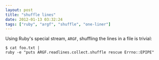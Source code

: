 ```yaml
---
layout: post
title: "shuffle lines"
date: 2012-01-13 03:32:24
tags: ["ruby", "argf", "shuffle", "one-liner"]
---
```


Using Ruby's special stream, `ARGF`, shuffling the lines in a file is trivial:

```
$ cat foo.txt | 
ruby -e "puts ARGF.readlines.collect.shuffle rescue Errno::EPIPE"
```
